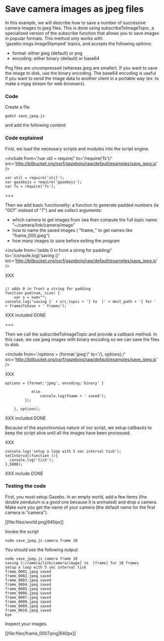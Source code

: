 
# Save camera images as jpeg files

In this example, we will describe how to save a number of successive camera images to jpeg files. This is done using subscribeToImageTopic, a specialized version of the subscribe function that allows you to save images in popular formats.
This method only works with 'gazebo.msgs.ImageStamped' topics, and accepts the following options:
- format: either jpeg (default) or png
- encoding: either binary (default) or base64

Png files are uncompressed (whereas jpeg are smaller). If you want to save the image to disk, use the binary encoding. The base64 encoding is useful if you want to send the image data to another client in a portable way (ex: to make a mjpg stream for web browsers).

### Code

Create a file

    gedit save_jpeg.js

and add the following content:

<include src='https://bitbucket.org/osrf/gazebojs/raw/default/examples/save_jpeg.js' />


### Code explained


First, we load the necessary scripts and modules into the script engine.

<include from='/var util = require/' to='/require(\'fs\')/' src='http://bitbucket.org/osrf/gazebojs/raw/default/examples/save_jpeg.js' />

~~~
var util = require('util');
var gazebojs = require('gazebojs');
var fs = require('fs');
~~~

=== 

Then we add basic functionality: a function to generate padded numbers (ie "007" instead of "7") and we collect arguments:
- which camera to get images from (we then compute the full topic name: "~/camera/link/camera/image"
- how to name the saved images ( "frame_" to get names like "frame_000.jpeg")
- how many images to save before exiting the program

<include from='/adds 0 in front a string for padding/' to='/console.log(\'saving [/' src='http://bitbucket.org/osrf/gazebojs/raw/default/examples/save_jpeg.js' />

<include from='//' to='//' src='http://bitbucket.org/osrf/gazebojs/raw/default/examples/save_jpeg.js' />

XXX
~~~

// adds 0 in front a string for padding
function pad(num, size) {
    var s = num+"";
console.log('saving [' + src_topic + '] to  [' + dest_path + '] for ' + framesToSave + ' frames');
~~~

XXX included DONE

===

Then we call the subscribeToImageTopic and provide a callback method. In this case, we use jpeg images with binary encoding so we can save the files to disk.


<include from='/options = {format:\'jpeg\'/' to='/}, options);/' src='http://bitbucket.org/osrf/gazebojs/raw/default/examples/save_jpeg.js' />

XXX

~~~
options = {format:'jpeg', encoding:'binary' }

            else
                console.log(fname + ' saved');
         });

    }, options);
~~~

XXX included DONE

Because of the asynchronous nature of our script, we setup callbacks to keep the script alive until all the images have been processed.

<include from='/setup a loop with/' to='/},5000);/' src='http://bitbucket.org/osrf/gazebojs/raw/default/examples/save_jpeg.js' />

XXX
~~~
console.log('setup a loop with 5 sec interval tick');
setInterval(function (){
  console.log('tick');
},5000);

~~~~
XXX include DONE

### Testing the code

First, you must setup Gazebo. In an empty world, add a few items (the double pendulum is a good one because it is animated) and drop a camera. Make sure you get the name of your camera (the default name for the first camera is "camera").


[[file:files/world.png|640px]]


Invoke the script

    node save_jpeg.js camera frame 10
    
You should see the following output:

~~~
node save_jpeg.js camera frame 10
saving [~/camera/link/camera/image] to  [frame] for 10 frames
setup a loop with 5 sec interval tick
frame_0001.jpeg saved
frame_0002.jpeg saved
frame_0003.jpeg saved
frame_0004.jpeg saved
frame_0005.jpeg saved
frame_0006.jpeg saved
frame_0007.jpeg saved
frame_0008.jpeg saved
frame_0009.jpeg saved
frame_0010.jpeg saved
bye
~~~

Inspect your images.

[[file:files/frame_0007.png|640px]]
